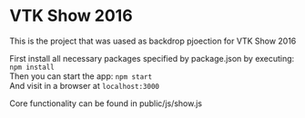 # VTK Show 2016
This is the project that was uased as backdrop pjoection for VTK Show 2016

First install all necessary packages specified by package.json by executing: `npm install`   
Then you can start the app: `npm start`   
And visit in a browser at `localhost:3000`

Core functionality can be found in public/js/show.js
